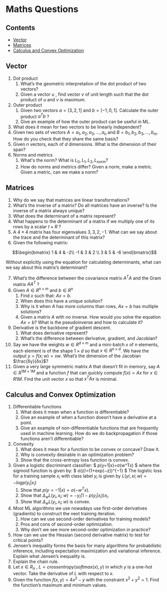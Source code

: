 # Maths Questions

## Contents
- [Vector](#vector)
- [Matrices](#matrices)
- [Calculus and Convex Optimization](#calculus-and-convex-optimization)

## Vector

1. Dot product
    1. What’s the geometric interpretation of the dot product of two vectors?
    1. Given a vector $u$ , find vector $v$  of unit length such that the dot product of $u$  and $v$  is maximum.
1. Outer product
    1. Given two vectors $a=[3,2,1]$  and $b=[−1,0,1]$. Calculate the outer product $a^Tb$ ?
    1. Give an example of how the outer product can be useful in ML.
1. What does it mean for two vectors to be linearly independent?
1. Given two sets of vectors $A=a_1,a_2,a_3,...,a_n$  and $B=b_1,b_2,b_3,...,b_m$. How do you check that they share the same basis?
1. Given $n$  vectors, each of $d$  dimensions. What is the dimension of their span?
1. Norms and metrics
    1. What's the norm? What is  $L_0,L_1,L_2,L_{norm}$?
    1. How do norms and metrics differ? Given a norm, make a metric. Given a metric, can we make a norm?

## Matrices

1. Why do we say that matrices are linear transformations?
2. What’s the inverse of a matrix? Do all matrices have an inverse? Is the inverse of a matrix always unique?
3. What does the determinant of a matrix represent?
4. What happens to the determinant of a matrix if we multiply one of its rows by a scalar  $t×R$ ?
5. A $4×4$  matrix has four eigenvalues $3,3,2,−1$. What can we say about the trace and the determinant of this matrix?
6. Given the following matrix:
```math
\begin{bmatrix}
1 & 4 & -2\\
-1 & 3 & 2 \\
3 & 5 & -6
\end{bmatrix}
```
Without explicitly using the equation for calculating determinants, what can we say about this matrix’s determinant?

7. What’s the difference between the covariance matrix $A^TA$  and the Gram matrix $AA^T$ ?
8. Given $A∈R^{n×m}$  and $b∈R^n$ 
    1. Find $x$ such that: $Ax=b$.
    1. When does this have a unique solution?
    1. Why is it when $A$ has more columns than rows, $Ax=b$ has multiple solutions?
    1. Given a matrix $A$ with no inverse. How would you solve the equation  $Ax=b$? What is the pseudoinverse and how to calculate it?
9. Derivative is the backbone of gradient descent.
    1. What does derivative represent?
    1. What’s the difference between derivative, gradient, and Jacobian?
10. Say we have the weights $w∈R^{d×m}$  and a mini-batch $x$  of $n$  elements, each element is of the shape $1×d$  so that $x∈R^{n×d}$. We have the output $y=f(x;w)=xw$. What’s the dimension of the Jacobian $\frac{δy}{δx}$?
11. Given a very large symmetric matrix $A$ that doesn’t fit in memory, say $A∈R^{1M×1M}$  and a function $f$ that can quickly compute $f(x)=Ax$ for $x∈R1M$. Find the unit vector $x$ so that $x^TAx$  is minimal.

## Calculus and Convex Optimization

1. Differentiable functions
    1.  What does it mean when a function is differentiable?
    1. Give an example of when a function doesn’t have a derivative at a point.
    1. Give an example of non-differentiable functions that are frequently used in machine learning. How do we do backpropagation if those functions aren’t differentiable?
2. Convexity
    1. What does it mean for a function to be convex or concave? Draw it.
    1. Why is convexity desirable in an optimization problem?
    1. Show that the cross-entropy loss function is convex.
3. Given a logistic discriminant classifier:
$
p(y=1|x)=σ(w^Tx)
$
where the sigmoid function is given by:
$
σ(z)=(1+exp(−z))^{−1}
$
The logistic loss for a training sample $x_i$  with class label $y_i$  is given by $L(yi,xi;w)=−logp(y_i|x_i)$
    1. Show that  $p(y=−1|x)=σ(−w^Tx)$.
    1. Show that  $Δ_wL(y_i,x_i;w)=−y_i(1−p(y_i|x_i))x_i$.
    1. Show that  $Δ_wL(y_i,x_i;w)$  is convex.
4. Most ML algorithms we use nowadays use first-order derivatives (gradients) to construct the next training iteration.
    1. How can we use second-order derivatives for training models?
    1. Pros and cons of second-order optimization.
    1. Why don’t we see more second-order optimization in practice?
5. How can we use the Hessian (second derivative matrix) to test for critical points?
6. Jensen’s inequality forms the basis for many algorithms for probabilistic inference, including expectation maximization and variational inference. Explain what Jensen’s inequality is.
7. Explain the chain rule.
8. Let $x∈R_n$ , $L=crossentropy(softmax(x),y)$ in which $y$  is a one-hot vector. Take the derivative of $L$  with respect to $x$.
9. Given the function $f(x,y)=4x^2−y$  with the constraint $x^2+y^2=1$. Find the function’s maximum and minimum values.
